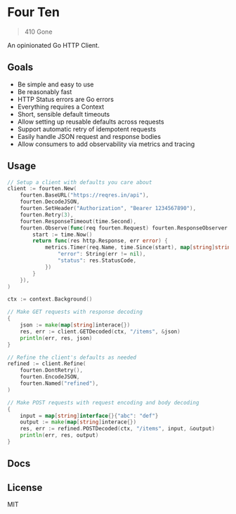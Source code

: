# Four Ten

> 410 Gone

An opinionated Go HTTP Client.

## Goals

- Be simple and easy to use
- Be reasonably fast
- HTTP Status errors are Go errors
- Everything requires a Context
- Short, sensible default timeouts
- Allow setting up reusable defaults across requests
- Support automatic retry of idempotent requests
- Easily handle JSON request and response bodies
- Allow consumers to add observability via metrics and tracing

## Usage

```go
// Setup a client with defaults you care about
client := fourten.New(
    fourten.BaseURL("https://reqres.in/api"),
    fourten.DecodeJSON,
    fourten.SetHeader("Authorization", "Bearer 1234567890"),
    fourten.Retry(3),
    fourten.ResponseTimeout(time.Second),
    fourten.Observe(func(req fourten.Request) fourten.ResponseObserver {
        start := time.Now()
        return func(res http.Response, err error) {
            metrics.Timer(req.Name, time.Since(start), map[string]string{
                "error": String(err != nil),
                "status": res.StatusCode,
            })
        }
    }),
)

ctx := context.Background()

// Make GET requests with response decoding
{
    json := make(map[string]interace{})
    res, err := client.GETDecoded(ctx, "/items", &json)
    println(err, res, json)
}

// Refine the client's defaults as needed
refined := client.Refine(
    fourten.DontRetry(),
    fourten.EncodeJSON,
    fourten.Named("refined"),
)

// Make POST requests with request encoding and body decoding
{
    input = map[string]interface{}{"abc": "def"}
    output := make(map[string]interace{})
    res, err := refined.POSTDecoded(ctx, "/items", input, &output)
    println(err, res, output)
}
```

## Docs

## License

MIT
